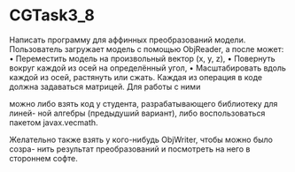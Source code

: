 # CGTask3_8
Написать программу для аффинных преобразований модели. Пользователь
загружает модель с помощью ObjReader, а после может:
• Переместить модель на произвольный вектор (x, y, z),
• Повернуть вокруг каждой из осей на определённый угол,
• Масштабировать вдоль каждой из осей, растянуть или сжать.
Каждая из операция в коде должна задаваться матрицей. Для работы с ними

можно либо взять код у студента, разрабатывающего библиотеку для линей-
ной алгебры (предыдуший вариант), либо воспользоваться пакетом javax.vecmath.

Желательно также взять у кого-нибудь ObjWriter, чтобы можно было созра-
нить результат преобразований и посмотреть на него в стороннем софте.
